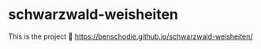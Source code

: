 # schwarzwald-weisheiten
 
This is the project 🚀 https://benschodie.github.io/schwarzwald-weisheiten/
